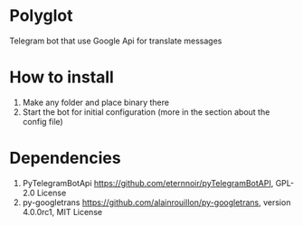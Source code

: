 # Polyglot
Telegram bot that use Google Api for translate messages
# How to install
1. Make any folder and place binary there
2. Start the bot for initial configuration (more in the section about the config file)
# Dependencies
1. PyTelegramBotApi https://github.com/eternnoir/pyTelegramBotAPI, GPL-2.0 License
2. py-googletrans https://github.com/alainrouillon/py-googletrans, version 4.0.0rc1, MIT License
